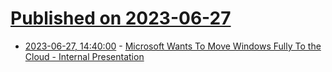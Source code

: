 # [Published on 2023-06-27](index.md)

* [2023-06-27, 14:40:00](https://tech.slashdot.org/story/23/06/27/1440258/microsoft-wants-to-move-windows-fully-to-the-cloud---internal-presentation?utm_source=rss1.0mainlinkanon&utm_medium=feed) - [Microsoft Wants To Move Windows Fully To the Cloud - Internal Presentation](https://tech.slashdot.org/story/23/06/27/1440258/microsoft-wants-to-move-windows-fully-to-the-cloud---internal-presentation?utm_source=rss1.0mainlinkanon&utm_medium=feed)
